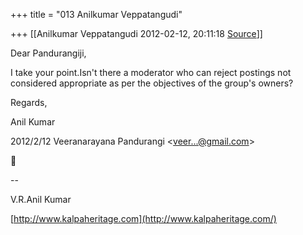 +++
title = "013 Anilkumar Veppatangudi"

+++
[[Anilkumar Veppatangudi	2012-02-12, 20:11:18 [Source](https://groups.google.com/g/bvparishat/c/8ZPI0eF0CI4)]]



Dear Pandurangiji,

I take your point.Isn't there a moderator who can reject postings not considered appropriate as per the objectives of the group's owners?

Regards,

Anil Kumar  
  

2012/2/12 Veeranarayana Pandurangi \<[veer...@gmail.com]()\>



  
  

  

--  

V.R.Anil Kumar

[http://www.kalpaheritage.com](http://www.kalpaheritage.com/)

  

